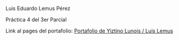 Luis Eduardo Lemus Pérez


Práctica 4 del 3er Parcial


Link al pages del portafolio: [Portafolio de Yiztino Lunois / Luis Lemus](https://yiztino.github.io/Portfolio/)
